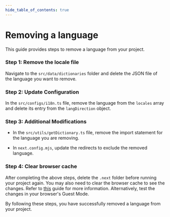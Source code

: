 ```yaml
---
hide_table_of_contents: true
---
```


# Removing a language

This guide provides steps to remove a language from your project.

### Step 1: Remove the locale file

Navigate to the `src/data/dictionaries` folder and delete the JSON file of the language you want to remove.

### Step 2: Update Configuration

In the `src/configs/i18n.ts` file, remove the language from the `locales` array and delete its entry from the `langDirection` object.

### Step 3: Additional Modifications

- In the `src/utils/getDictionary.ts` file, remove the import statement for the language you are removing.

- In `next.config.mjs`, update the redirects to exclude the removed language.

### Step 4: Clear browser cache

After completing the above steps, delete the `.next` folder before running your project again. You may also need to clear the browser cache to see the changes. Refer to [this](/docs/faqs/how-to-clear-browser-cache) guide for more information. Alternatively, test the changes in your browser's Guest Mode.

By following these steps, you have successfully removed a language from your project.
